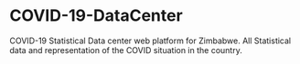 # COVID-19-DataCenter
COVID-19 Statistical Data center web platform for Zimbabwe. All Statistical data and representation of the COVID situation in the country. 
